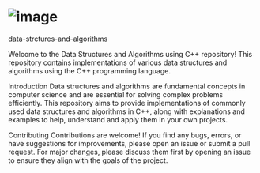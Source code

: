 # ![image](https://github.com/Raju-Mannem/data-structures-and-algorithms/assets/104633105/0eb9c710-6cde-4a25-afd7-0fcda17a9539)
data-strctures-and-algorithms

Welcome to the Data Structures and Algorithms using C++ repository! This repository contains implementations of various data structures and algorithms using the C++ programming language.

Introduction
Data structures and algorithms are fundamental concepts in computer science and are essential for solving complex problems efficiently. This repository aims to provide implementations of commonly used data structures and algorithms in C++, along with explanations and examples to help, understand and apply them in your own projects.

Contributing
Contributions are welcome! If you find any bugs, errors, or have suggestions for improvements, please open an issue or submit a pull request. For major changes, please discuss them first by opening an issue to ensure they align with the goals of the project.
